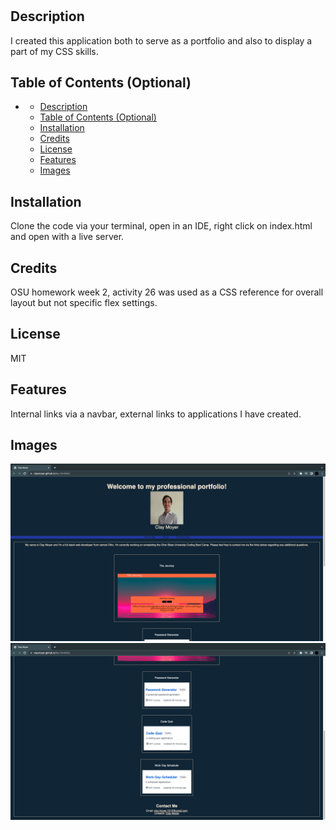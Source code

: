 # <My Portfolio>

## Description

I created this application both to serve as a portfolio and also to display a part of my CSS skills.

## Table of Contents (Optional)

- [](#)
  - [Description](#description)
  - [Table of Contents (Optional)](#table-of-contents-optional)
  - [Installation](#installation)
  - [Credits](#credits)
  - [License](#license)
  - [Features](#features)
  - [Images](#images)

## Installation

Clone the code via your terminal, open in an IDE, right click on index.html and open with a live server.


## Credits

OSU homework week 2, activity 26 was used as a CSS reference for overall layout but not specific flex settings.

## License

MIT

## Features

Internal links via a navbar, external links to applications I have created.

## Images

![Application image 1](./Assets/images/readmeimage1.png)
![Application image 2](./Assets/images/readmeimage2.png)
